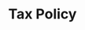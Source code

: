 ---
title: "Tax Policy"
lastUpdated: "2025-07-15"
seo:
  title: "Tax Policy"
  description: "Policy describing the organization's approach to tax compliance and reporting."
--- 